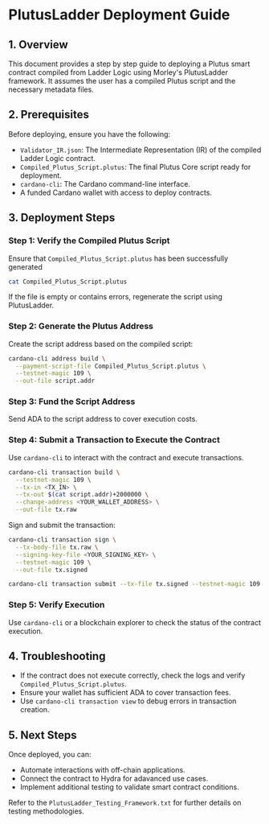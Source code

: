 # PlutusLadder Deployment Guide

## 1. Overview

This document provides a step by step guide to deploying a Plutus smart contract compiled from Ladder Logic using Morley's PlutusLadder framework. It assumes the user has a compiled Plutus script and the necessary metadata files.

## 2. Prerequisites

Before deploying, ensure you have the following:

- `Validator_IR.json`: The Intermediate Representation (IR) of the compiled Ladder Logic contract.
- `Compiled_Plutus_Script.plutus`: The final Plutus Core script ready for deployment.
- `cardano-cli`: The Cardano command-line interface.
- A funded Cardano wallet with access to deploy contracts.

## 3. Deployment Steps

### Step 1: Verify the Compiled Plutus Script
Ensure that `Compiled_Plutus_Script.plutus` has been successfully generated

```sh
cat Compiled_Plutus_Script.plutus
```

If the file is empty or contains errors, regenerate the script using PlutusLadder.

### Step 2: Generate the Plutus Address
Create the script address based on the compiled script:

```sh
cardano-cli address build \
  --payment-script-file Compiled_Plutus_Script.plutus \
  --testnet-magic 109 \
  --out-file script.addr
```

### Step 3: Fund the Script Address
Send ADA to the script address to cover execution costs.

### Step 4: Submit a Transaction to Execute the Contract
Use `cardano-cli` to interact with the contract and execute transactions.

```sh
cardano-cli transaction build \
  --testnet-magic 109 \
  --tx-in <TX_IN> \
  --tx-out $(cat script.addr)+2000000 \
  --change-address <YOUR_WALLET_ADDRESS> \
  --out-file tx.raw
```

Sign and submit the transaction:

```sh
cardano-cli transaction sign \
  --tx-body-file tx.raw \
  --signing-key-file <YOUR_SIGNING_KEY> \
  --testnet-magic 109 \
  --out-file tx.signed

cardano-cli transaction submit --tx-file tx.signed --testnet-magic 109
```

### Step 5: Verify Execution
Use `cardano-cli` or a blockchain explorer to check the status of the contract execution.

## 4. Troubleshooting

- If the contract does not execute correctly, check the logs and verify `Compiled_Plutus_Script.plutus`.
- Ensure your wallet has sufficient ADA to cover transaction fees.
- Use `cardano-cli transaction view` to debug errors in transaction creation.

## 5. Next Steps

Once deployed, you can:

- Automate interactions with off-chain applications.
- Connect the contract to Hydra for adavanced use cases.
- Implement additional testing to validate smart contract conditions.

Refer to the `PlutusLadder_Testing_Framework.txt` for further details on testing methodologies.

